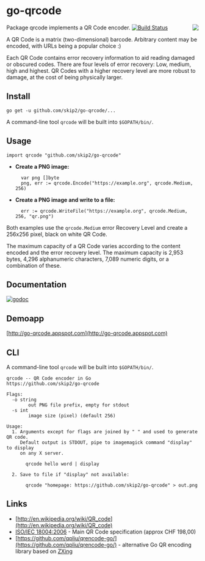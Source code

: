 # go-qrcode #

<img src='https://skip.org/img/nyancat-youtube-qr.png' align='right'>

Package qrcode implements a QR Code encoder. [![Build Status](https://travis-ci.org/skip2/go-qrcode.svg?branch=master)](https://travis-ci.org/skip2/go-qrcode)

A QR Code is a matrix (two-dimensional) barcode. Arbitrary content may be encoded, with URLs being a popular choice :)

Each QR Code contains error recovery information to aid reading damaged or obscured codes. There are four levels of error recovery: Low, medium, high and highest. QR Codes with a higher recovery level are more robust to damage, at the cost of being physically larger.

## Install

    go get -u github.com/skip2/go-qrcode/...

A command-line tool `qrcode` will be built into `$GOPATH/bin/`.

## Usage

    import qrcode "github.com/skip2/go-qrcode"

- **Create a PNG image:**

        var png []byte
        png, err := qrcode.Encode("https://example.org", qrcode.Medium, 256)

- **Create a PNG image and write to a file:**

        err := qrcode.WriteFile("https://example.org", qrcode.Medium, 256, "qr.png")

Both examples use the `qrcode.Medium` error Recovery Level and create a 256x256 pixel, black on white QR Code.

The maximum capacity of a QR Code varies according to the content encoded and
the error recovery level. The maximum capacity is 2,953 bytes, 4,296
alphanumeric characters, 7,089 numeric digits, or a combination of these.

## Documentation

[![godoc](https://godoc.org/github.com/skip2/go-qrcode?status.png)](https://godoc.org/github.com/skip2/go-qrcode)

## Demoapp

[http://go-qrcode.appspot.com](http://go-qrcode.appspot.com)

## CLI

A command-line tool `qrcode` will be built into `$GOPATH/bin/`.

```
qrcode -- QR Code encoder in Go
https://github.com/skip2/go-qrcode

Flags:
  -o string
        out PNG file prefix, empty for stdout
  -s int
        image size (pixel) (default 256)

Usage:
  1. Arguments except for flags are joined by " " and used to generate QR code.
     Default output is STDOUT, pipe to imagemagick command "display" to display
     on any X server.

       qrcode hello word | display

  2. Save to file if "display" not available:

       qrcode "homepage: https://github.com/skip2/go-qrcode" > out.png
```

## Links

- [http://en.wikipedia.org/wiki/QR_code](http://en.wikipedia.org/wiki/QR_code)
- [ISO/IEC 18004:2006](http://www.iso.org/iso/catalogue_detail.htm?csnumber=43655) - Main QR Code specification (approx CHF 198,00)<br>
- [https://github.com/qpliu/qrencode-go/](https://github.com/qpliu/qrencode-go/) - alternative Go QR encoding library based on [ZXing](https://github.com/zxing/zxing)
